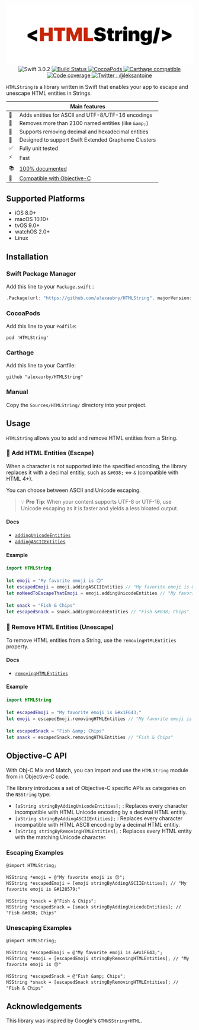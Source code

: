 <p align="center">
    <img src="https://github.com/alexaubry/HTMLString/raw/master/logo.png" alt="HTMLString" />
    <a>
        <img src="https://img.shields.io/badge/Swift-3.0.2-ee4f37.svg" alt="Swift 3.0.2" />
    </a>
    <a href="https://travis-ci.org/alexaubry/HTMLString">
        <img src="https://travis-ci.org/alexaubry/HTMLString.svg?branch=master" alt="Build Status" />
    </a>
    <a href="https://cocoapods.org/pods/HTMLString">
        <img src="https://img.shields.io/cocoapods/v/HTMLString.svg" alt="CocoaPods" />
    </a>
    <a href="https://github.com/Carthage/Carthage">
        <img src="https://img.shields.io/badge/Carthage-compatible-4BC51D.svg?style=flat" alt="Carthage compatible" />
    </a>
    <a href="https://codecov.io/gh/alexaubry/HTMLString">
        <img src="https://codecov.io/gh/alexaubry/HTMLString/branch/master/graph/badge.svg" alt="Code coverage" />
    </a>
    <a href="https://twitter.com/leksantoine">
        <img src="https://img.shields.io/badge/Twitter-%40leksantoine-6C7A89.svg" alt="Twitter : @leksantoine" />
    </a>
</p>

`HTMLString` is a library written in Swift that enables your app to escape and unescape HTML entities in Strings.

|         | Main features |
----------|----------------
&#128271; | Adds entities for ASCII and UTF-8/UTF-16 encodings
&#128221; | Removes more than 2100 named entities (like `&amp;`)
&#128290; | Supports removing decimal and hexadecimal entities
&#128035; | Designed to support Swift Extended Grapheme Clusters
&#009989; | Fully unit tested
&#009889; | Fast
&#128218; | [100% documented](https://alexaubry.github.io/HTMLString/)
&#129302; | [Compatible with Objective-C](https://github.com/alexaubry/HTMLString/tree/master/README.md#objective%2Dc-api)

## Supported Platforms

- iOS 8.0+
- macOS 10.10+
- tvOS 9.0+
- watchOS 2.0+
- Linux

## Installation

### Swift Package Manager

Add this line to your `Package.swift` :

~~~swift
.Package(url: "https://github.com/alexaubry/HTMLString", majorVersion: 3, minor: 0)
~~~

### CocoaPods

Add this line to your `Podfile`:

~~~
pod 'HTMLString'
~~~

### Carthage

Add this line to your Cartfile:

~~~
github "alexaurby/HTMLString"
~~~

### Manual

Copy the `Sources/HTMLString/` directory into your project.

## Usage

`HTMLString` allows you to add and remove HTML entities from a String.

### &#128271; Add HTML Entities (Escape)

When a character is not supported into the specified encoding, the library replaces it with a decimal entitiy, such as `&#038;` <=> `&` (compatible with HTML 4+). 

You can choose between ASCII and Unicode escaping. 

> &#128161; **Pro Tip**: When your content supports UTF-8 or UTF-16, use Unicode escaping as it is faster and yields a less bloated output.

#### Docs

- [`addingUnicodeEntities`](https://alexaubry.github.io/HTMLString/Extensions/String.html#/s:vE10HTMLStringSS22escapingForUnicodeHTMLSS)
- [`addingASCIIEntities`](https://alexaubry.github.io/HTMLString/Extensions/String.html#/s:vE10HTMLStringSS20escapingForASCIIHTMLSS)

#### Example

~~~swift
import HTMLString

let emoji = "My favorite emoji is 🙃"
let escapedEmoji = emoji.addingASCIIEntities // "My favorite emoji is &#128579;"
let noNeedToEscapeThatEmoji = emoji.addingUnicodeEntities // "My favorite emoji is 🙃"

let snack = "Fish & Chips"
let escapedSnack = snack.addingUnicodeEntities // "Fish &#038; Chips"
~~~

### &#128221; Remove HTML Entities (Unescape)

To remove HTML entities from a String, use the `removingHTMLEntities` property.

#### Docs

- [`removingHTMLEntities`](https://alexaubry.github.io/HTMLString/Extensions/String.html#/s:vE10HTMLStringSS18unescapingFromHTMLSS)

#### Example

~~~swift
import HTMLString

let escapedEmoji = "My favorite emoji is &#x1F643;"
let emoji = escapedEmoji.removingHTMLEntities // "My favorite emoji is 🙃"

let escapedSnack = "Fish &amp; Chips"
let snack = escapedSnack.removingHTMLEntities // "Fish & Chips"
~~~

## Objective-C API

With Obj-C Mix and Match, you can import and use the `HTMLString` module from in Objective-C code.

The library introduces a set of Objective-C specific APIs as categories on the `NSString` type:

- `[aString stringByAddingUnicodeEntities];` : Replaces every character incompatible with HTML Unicode encoding by a decimal HTML entitiy.
- `[aString stringByAddingASCIIEntities];` : Replaces every character incompatible with HTML ASCII encoding by a decimal HTML entitiy.
- `[aString stringByRemovingHTMLEntities];` : Replaces every HTML entity with the matching Unicode character.

### Escaping Examples

~~~objc
@import HTMLString;

NSString *emoji = @"My favorite emoji is 🙃";
NSString *escapedEmoji = [emoji stringByAddingASCIIEntities]; // "My favorite emoji is &#128579;"

NSString *snack = @"Fish & Chips";
NSString *escapedSnack = [snack stringByAddingUnicodeEntities]; // "Fish &#038; Chips"
~~~

### Unescaping Examples

~~~objc
@import HTMLString;

NSString *escapedEmoji = @"My favorite emoji is &#x1F643;";
NSString *emoji = [escapedEmoji stringByRemovingHTMLEntities]; // "My favorite emoji is 🙃"

NSString *escapedSnack = @"Fish &amp; Chips";
NSString *snack = [escapedSnack stringByRemovingHTMLEntities]; // "Fish & Chips"
~~~

## Acknowledgements

This library was inspired by Google's `GTMNSString+HTML`.
